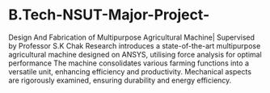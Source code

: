 # B.Tech-NSUT-Major-Project-
Design And Fabrication of Multipurpose Agricultural Machine| Supervised by Professor S.K Chak
Research introduces a state-of-the-art multipurpose agricultural machine designed on ANSYS,
utilising force analysis for optimal performance
The machine consolidates various farming functions into a versatile unit, enhancing efficiency and
productivity. Mechanical aspects are rigorously examined, ensuring durability and energy efficiency.
